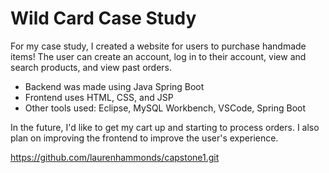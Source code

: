# Wild Card Case Study

For my case study, I created a website for users to purchase handmade items! The user can create an account, log in to their account, view and search products, and view past orders. 

- Backend was made using Java Spring Boot 
- Frontend uses HTML, CSS,  and JSP
- Other tools used: Eclipse, MySQL Workbench, VSCode, Spring Boot

In the future, I'd like to get my cart up and starting to process orders. I also plan on improving the frontend to improve the user's experience.

https://github.com/laurenhammonds/capstone1.git
